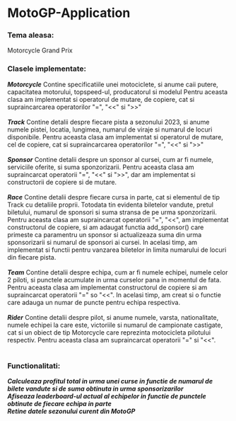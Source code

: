# MotoGP-Application
### Tema aleasa:

Motorcycle Grand Prix

### Clasele implementate: 

***Motorcycle*** Contine specificatiile unei motociclete, si anume caii putere, capacitatea motorului, topspeed-ul, producatorul si modelul
                 Pentru aceasta clasa am implementat si operatorul de mutare, de copiere, cat si supraincarcarea operatorilor "=", "<<" si ">>"
<br>
<br>
***Track*** Contine detalii despre fiecare pista a sezonului 2023, si anume numele pistei, locatia, lungimea, numarul de viraje si numarul de locuri disponibile.
Pentru aceasta clasa am implementat si operatorul de mutare, cel de copiere, cat si supraincarcarea operatorilor "=", "<<" si ">>"
<br>
<br>
***Sponsor*** Contine detalii despre un sponsor al cursei, cum ar fi numele, serviciile oferite, si suma sponzorizarii.
Pentru aceasta clasa am supraincarcat operatorii "=", "<<" si ">>", dar am implementat si constructorii de copiere si de mutare.
<br>
<br>
***Race*** Contine detalii despre fiecare cursa in parte, cat si elementul de tip Track cu detaliile proprii. Totodata tin evidenta biletelor vandute, pretul biletului, numarul de sponsori si suma stransa de pe urma sponzorizarii.
Pentru aceasta clasa am supraincarcat operatorii "=", "<<", am implementat constructorul de copiere, si am adaugat functia add_sponsor() care primeste ca paramentru un sponsor si actualizeaza suma din urma sponsorizarii si numarul de sponsori ai cursei. In acelasi timp, am implementat si functii pentru vanzarea biletelor in limita numarului de locuri din fiecare pista.
<br>
<br>
***Team*** Contine detalii despre echipa, cum ar fi numele echipei, numele celor 2 piloti, si punctele acumulate in urma curselor pana in momentul de fata.
Pentru aceasta clasa am implementat constructorul de copiere si am supraincarcat operatorii "=" so "<<". In acelasi timp, am creat si o functie care adauga un numar de puncte pentru echipa respectiva.
<br>
<br>
***Rider*** Contine detalii despre pilot, si anume numele, varsta, nationalitate, numele echipei la care este, victoriile si numarul de campionate castigate, cat si un obiect de tip Motorcycle care reprezinta motocicleta pilotului respectiv. Pentru aceasta clasa am supraincarcat operatorii "=" si "<<".
<br>
<br>
### Functionalitati:
***Calculeaza profitul total in urma unei curse in functie de numarul de bilete vandute si de suma obtinuta in urma sponsorizarilor***
<br>
***Afiseaza leaderboard-ul actual al echipelor in functie de punctele obtinute de fiecare echipa in parte***
<br>
***Retine datele sezonului curent din MotoGP***